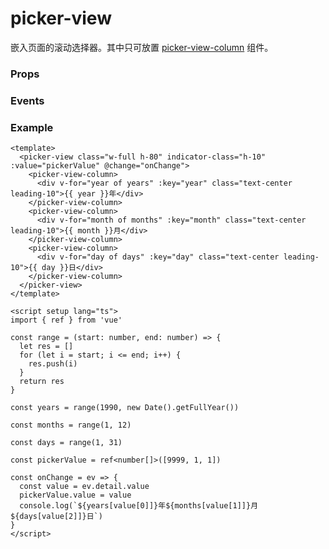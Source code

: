 # picker-view

嵌入页面的滚动选择器。其中只可放置 [picker-view-column](./picker-view-column) 组件。

### Props

<Props :data="props" />

### Events

<Events :data="events" />

### Example

```vue
<template>
  <picker-view class="w-full h-80" indicator-class="h-10" :value="pickerValue" @change="onChange">
    <picker-view-column>
      <div v-for="year of years" :key="year" class="text-center leading-10">{{ year }}年</div>
    </picker-view-column>
    <picker-view-column>
      <div v-for="month of months" :key="month" class="text-center leading-10">{{ month }}月</div>
    </picker-view-column>
    <picker-view-column>
      <div v-for="day of days" :key="day" class="text-center leading-10">{{ day }}日</div>
    </picker-view-column>
  </picker-view>
</template>

<script setup lang="ts">
import { ref } from 'vue'

const range = (start: number, end: number) => {
  let res = []
  for (let i = start; i <= end; i++) {
    res.push(i)
  }
  return res
}

const years = range(1990, new Date().getFullYear())

const months = range(1, 12)

const days = range(1, 31)

const pickerValue = ref<number[]>([9999, 1, 1])

const onChange = ev => {
  const value = ev.detail.value
  pickerValue.value = value
  console.log(`${years[value[0]]}年${months[value[1]]}月${days[value[2]]}日`)
}
</script>
```

<script setup>
const props = [
    {
        name: "value", 
        type: "number[]",
        default: "",
        required: false, 
        desc:"数组中的数字依次表示 picker-view 内的 picker-view-column 选择的第几项（下标从 0 开始）"
    },
    {
        name: "indicator-style", 
        type:"string",
        default: "",
        required: false, 
        desc:"设置选择器中间选中框的样式"
    },
    {
        name: "indicator-class", 
        type:"string",
        default: "",
        required: false, 
        desc:"设置选择器中间选中框的类名"
    },
    {
        name: "mask-class", 
        type:"string",
        default: "",
        required: false, 
        desc:"设置蒙层的样式"
    },
    {
        name: "mask-style", 
        type:"string",
        default: "",
        required: false, 
        desc:"设置蒙层的类名"
    }
]

const events = [
    {
        name: "change", 
        desc:"滚动选择时触发", 
        event:"{ value: number[] }"
    },
    {
        name: "pickstart", 
        desc:"当滚动选择开始时候触发", 
        event:""
    },
    {
        name: "pickend", 
        desc:"当滚动选择结束时候触发事件", 
        event:""
    },
]
</script>
